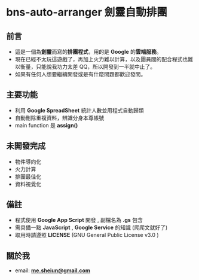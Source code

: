 #	bns-auto-arranger 劍靈自動排團

##	前言
-	這是一個為**劍靈**而寫的**排團程式**，用的是 **Google** 的**雲端服務**。
-	現在已經不太玩這遊戲了，再加上火力難以計算，以及團員間的配合程式也難以衡量，只能說我功力太差 QQ，所以開發到一半就中止了。
-	如果有任何人想要繼續開發或是有什麼問題都歡迎發問。

##	主要功能
-	利用 **Google SpreadSheet** 統計人數並用程式自動歸類
-	自動刪除重複資料，辨識分身本尊帳號
-	main function 是 **assign()**

##	未開發完成
-	物件導向化
-	火力計算
-	排團最佳化
-	資料視覺化

##	備註
-	程式使用 **Google App Script** 開發 , 副檔名為 **.gs** 包含
-	需具備一點 **JavaScript** , **Google Service** 的知識 (爬爬文就好了)
-	取用時請遵照 **LICENSE** (GNU General Public License v3.0	)
 
##	關於我
-	email: **me.sheiun@gmail.com**
